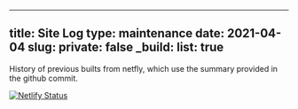 

---
title: Site Log
type: maintenance
date: 2021-04-04
slug:
private: false
_build:
  list: true
---

History of previous builts from netfly, which use the summary provided in the github commit.

[![Netlify Status](https://api.netlify.com/api/v1/badges/04360be3-92e3-4425-aa4f-a59e779d4831/deploy-status)](https://app.netlify.com/sites/massimilianodiluca/deploys)
